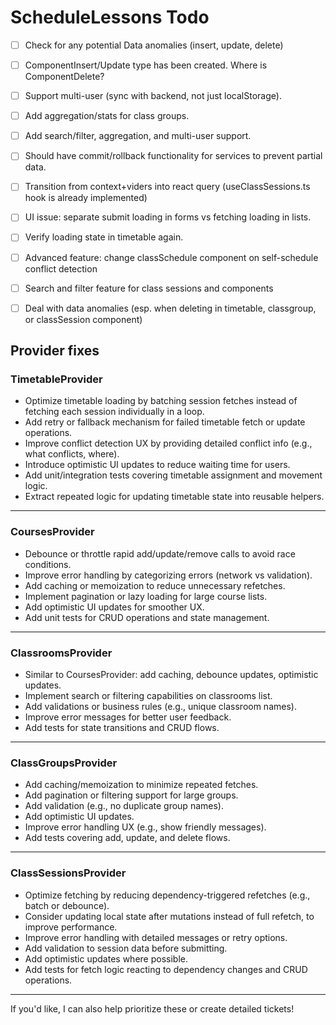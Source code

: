 # ScheduleLessons Todo

- [ ] Check for any potential Data anomalies (insert, update, delete)
- [ ] ComponentInsert/Update type has been created. Where is ComponentDelete?
- [ ] Support multi-user (sync with backend, not just localStorage).
- [ ] Add aggregation/stats for class groups.
- [ ] Add search/filter, aggregation, and multi-user support.
- [ ] Should have commit/rollback functionality for services to prevent partial data.

- [ ] Transition from context+viders into react query (useClassSessions.ts hook is already implemented)

- [ ] UI issue: separate submit loading in forms vs fetching loading in lists.
- [ ] Verify loading state in timetable again.
- [ ] Advanced feature: change classSchedule component on self-schedule conflict detection
- [ ] Search and filter feature for class sessions and components
- [ ] Deal with data anomalies (esp. when deleting in timetable, classgroup, or classSession component)

## Provider fixes

### TimetableProvider

- Optimize timetable loading by batching session fetches instead of fetching each session individually in a loop.
- Add retry or fallback mechanism for failed timetable fetch or update operations.
- Improve conflict detection UX by providing detailed conflict info (e.g., what conflicts, where).
- Introduce optimistic UI updates to reduce waiting time for users.
- Add unit/integration tests covering timetable assignment and movement logic.
- Extract repeated logic for updating timetable state into reusable helpers.

---

### CoursesProvider

- Debounce or throttle rapid add/update/remove calls to avoid race conditions.
- Improve error handling by categorizing errors (network vs validation).
- Add caching or memoization to reduce unnecessary refetches.
- Implement pagination or lazy loading for large course lists.
- Add optimistic UI updates for smoother UX.
- Add unit tests for CRUD operations and state management.

---

### ClassroomsProvider

- Similar to CoursesProvider: add caching, debounce updates, optimistic updates.
- Implement search or filtering capabilities on classrooms list.
- Add validations or business rules (e.g., unique classroom names).
- Improve error messages for better user feedback.
- Add tests for state transitions and CRUD flows.

---

### ClassGroupsProvider

- Add caching/memoization to minimize repeated fetches.
- Add pagination or filtering support for large groups.
- Add validation (e.g., no duplicate group names).
- Add optimistic UI updates.
- Improve error handling UX (e.g., show friendly messages).
- Add tests covering add, update, and delete flows.

---

### ClassSessionsProvider

- Optimize fetching by reducing dependency-triggered refetches (e.g., batch or debounce).
- Consider updating local state after mutations instead of full refetch, to improve performance.
- Improve error handling with detailed messages or retry options.
- Add validation to session data before submitting.
- Add optimistic updates where possible.
- Add tests for fetch logic reacting to dependency changes and CRUD operations.

---

If you'd like, I can also help prioritize these or create detailed tickets!
